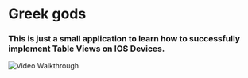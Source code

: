 #  Greek gods
###  This is just a small application to learn how to successfully implement Table Views on IOS Devices.
<img src='http://g.recordit.co/WWG7vwkHXt.gif' title='Video Walkthrough' width='' alt='Video Walkthrough' />

